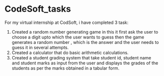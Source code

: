 # CodeSoft_tasks
For my virtual internship at CodSoft, i have completed 3 task:
1) Created a random number generating game in this it first ask the user to choose a digit upto which the user wants to guess then the game generates a random number , which is the answer and the user needs to guess it in several attempts.
2) Created a calculator that do basic arithmetic calculations.
3) Created a student grading system that take student id, student name and student marks as input from the user and displays the grades of the students as per the marks obtained in a tabular form.
